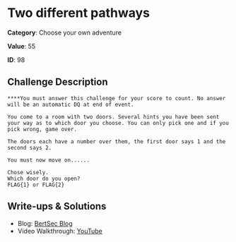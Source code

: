 # Two different pathways
**Category**: Choose your own adventure

**Value**: 55

**ID**: 98

## Challenge Description
```
****You must answer this challenge for your score to count. No answer will be an automatic DQ at end of event.

You come to a room with two doors. Several hints you have been sent your way as to which door you choose. You can only pick one and if you pick wrong, game over. 

The doors each have a number over them, the first door says 1 and the second says 2.

You must now move on......

Chose wisely. 
Which door do you open?
FLAG{1} or FLAG{2}
```

## Write-ups & Solutions
- Blog: [BertSec Blog](https://bertsec.com)
- Video Walkthrough: [YouTube](https://www.youtube.com/@BertSec)
